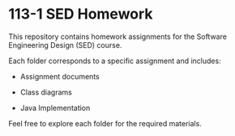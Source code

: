 # 113-1 SED Homework

This repository contains homework assignments for the Software Engineering Design (SED) course.

Each folder corresponds to a specific assignment and includes:

- Assignment documents

- Class diagrams

- Java Implementation

Feel free to explore each folder for the required materials.

